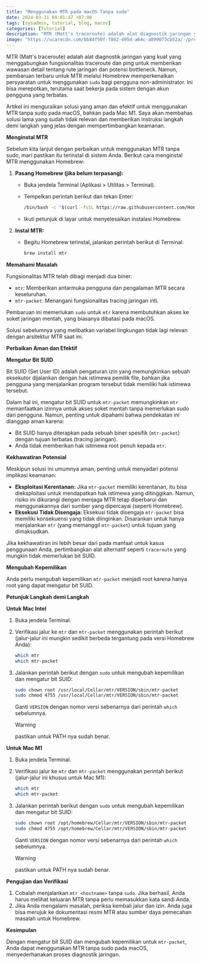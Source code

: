 ```yaml
---
title: "Menggunakan MTR pada macOS Tanpa sudo"
date: 2024-03-31 04:01:47 +07:00
tags: [sysadmin, tutorial, blog, macos]
categories: [Tutorial]
description: "MTR (Matt's traceroute) adalah alat diagnostik jaringan yang kuat yang menggabungkan fungsionalitas traceroute dan ping untuk memberikan wawasan detail tentang rute jaringan dan potensi bottleneck. Namun, pembaruan terbaru untuk MTR melalui Homebrew memperkenalkan persyaratan untuk menggunakan `sudo` bagi pengguna non-administrator."
image: "https://ucarecdn.com/bb84f50f-7862-495d-a64c-a899073cb52a/-/preview/1000x233/"
---
```


MTR (Matt's traceroute) adalah alat diagnostik jaringan yang kuat yang menggabungkan fungsionalitas traceroute dan ping untuk memberikan wawasan detail tentang rute jaringan dan potensi bottleneck. Namun, pembaruan terbaru untuk MTR melalui Homebrew memperkenalkan persyaratan untuk menggunakan `sudo` bagi pengguna non-administrator. Ini bisa merepotkan, terutama saat bekerja pada sistem dengan akun pengguna yang terbatas.

Artikel ini menguraikan solusi yang aman dan efektif untuk menggunakan MTR tanpa sudo pada macOS, bahkan pada Mac M1. Saya akan membahas solusi lama yang sudah tidak relevan dan memberikan instruksi langkah demi langkah yang jelas dengan mempertimbangkan keamanan.

**Menginstal MTR**

Sebelum kita lanjut dengan perbaikan untuk menggunakan MTR tanpa sudo, mari pastikan itu terinstal di sistem Anda. Berikut cara menginstal MTR menggunakan Homebrew:

1. **Pasang Homebrew (jika belum terpasang):**

   - Buka jendela Terminal (Aplikasi > Utilitas > Terminal).
   - Tempelkan perintah berikut dan tekan Enter:

     ```bash
     /bin/bash -c "$(curl -fsSL https://raw.githubusercontent.com/Homebrew/install/HEAD/install.sh)"
     ```

   - Ikuti petunjuk di layar untuk menyelesaikan instalasi Homebrew.

2. **Instal MTR:**

   - Begitu Homebrew terinstal, jalankan perintah berikut di Terminal:

     ```bash
     brew install mtr
     ```

**Memahami Masalah**

Fungsionalitas MTR telah dibagi menjadi dua biner:

- `mtr`: Memberikan antarmuka pengguna dan pengalaman MTR secara keseluruhan.
- `mtr-packet`: Menangani fungsionalitas tracing jaringan inti.

Pembaruan ini memerlukan `sudo` untuk `mtr` karena membutuhkan akses ke soket jaringan mentah, yang biasanya dibatasi pada macOS.

Solusi sebelumnya yang melibatkan variabel lingkungan tidak lagi relevan dengan arsitektur MTR saat ini.

**Perbaikan Aman dan Efektif**

**Mengatur Bit SUID**

Bit SUID (Set User ID) adalah pengaturan izin yang memungkinkan sebuah eksekutor dijalankan dengan hak istimewa pemilik file, bahkan jika pengguna yang menjalankan program tersebut tidak memiliki hak istimewa tersebut.

Dalam hal ini, mengatur bit SUID untuk `mtr-packet` memungkinkan `mtr` memanfaatkan izinnya untuk akses soket mentah tanpa memerlukan sudo dari pengguna. Namun, penting untuk dipahami bahwa pendekatan ini dianggap aman karena:

- Bit SUID hanya diterapkan pada sebuah biner spesifik (`mtr-packet`) dengan tujuan terbatas (tracing jaringan).
- Anda tidak memberikan hak istimewa root penuh kepada `mtr`.

**Kekhawatiran Potensial**

Meskipun solusi ini umumnya aman, penting untuk menyadari potensi implikasi keamanan:

- **Eksploitasi Kerentanan:** Jika `mtr-packet` memiliki kerentanan, itu bisa dieksploitasi untuk mendapatkan hak istimewa yang ditinggikan. Namun, risiko ini dikurangi dengan menjaga MTR tetap diperbarui dan menggunakannya dari sumber yang dipercayai (seperti Homebrew).
- **Eksekusi Tidak Disengaja:** Eksekusi tidak disengaja `mtr-packet` bisa memiliki konsekuensi yang tidak diinginkan. Disarankan untuk hanya menjalankan `mtr` (yang memanggil `mtr-packet`) untuk tujuan yang dimaksudkan.

Jika kekhawatiran ini lebih besar dari pada manfaat untuk kasus penggunaan Anda, pertimbangkan alat alternatif seperti `traceroute` yang mungkin tidak memerlukan bit SUID.

**Mengubah Kepemilikan**

Anda perlu mengubah kepemilikan `mtr-packet` menjadi root karena hanya root yang dapat mengatur bit SUID.

**Petunjuk Langkah demi Langkah**

**Untuk Mac Intel**

1. Buka jendela Terminal.
2. Verifikasi jalur ke `mtr` dan `mtr-packet` menggunakan perintah berikut (jalur-jalur ini mungkin sedikit berbeda tergantung pada versi Homebrew Anda):

   ```bash
   which mtr
   which mtr-packet
   ```

3. Jalankan perintah berikut dengan `sudo` untuk mengubah kepemilikan dan mengatur bit SUID:

   ```bash
   sudo chown root /usr/local/Cellar/mtr/VERSION/sbin/mtr-packet
   sudo chmod 4755 /usr/local/Cellar/mtr/VERSION/sbin/mtr-packet
   ```

   Ganti `VERSION` dengan nomor versi sebenarnya dari perintah `which` sebelumnya.

   > [!WARNING]  
   > pastikan untuk PATH nya sudah benar.

**Untuk Mac M1**

1. Buka jendela Terminal.
2. Verifikasi jalur ke `mtr` dan `mtr-packet` menggunakan perintah berikut (jalur-jalur ini khusus untuk Mac M1):

   ```bash
   which mtr
   which mtr-packet
   ```

3. Jalankan perintah berikut dengan `sudo` untuk mengubah kepemilikan dan mengatur bit SUID:

   ```bash
   sudo chown root /opt/homebrew/Cellar/mtr/VERSION/sbin/mtr-packet
   sudo chmod 4755 /opt/homebrew/Cellar/mtr/VERSION/sbin/mtr-packet
   ```

   Ganti `VERSION` dengan nomor versi sebenarnya dari perintah `which` sebelumnya.

   > [!WARNING]  
   > pastikan untuk PATH nya sudah benar.

**Pengujian dan Verifikasi**

1. Cobalah menjalankan `mtr <hostname>` tanpa `sudo`. Jika berhasil, Anda harus melihat keluaran MTR tanpa perlu memasukkan kata sandi Anda.
2. Jika Anda mengalami masalah, periksa kembali jalur dan izin. Anda juga bisa merujuk ke dokumentasi resmi MTR atau sumber daya pemecahan masalah untuk Homebrew.

**Kesimpulan**

Dengan mengatur bit SUID dan mengubah kepemilikan untuk `mtr-packet`, Anda dapat menggunakan MTR tanpa sudo pada macOS, menyederhanakan proses diagnostik jaringan.
